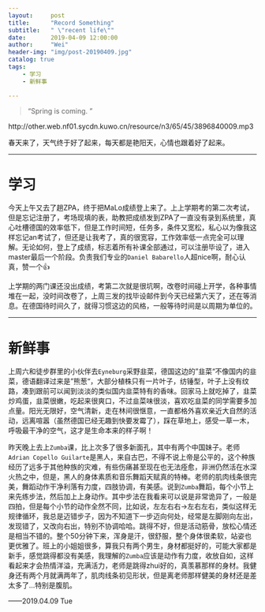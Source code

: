 ```yaml
---
layout:     post
title:      "Record Something"
subtitle:   " \"recent life\""
date:       2019-04-09 12:00:00
author:     "Wei"
header-img: "img/post-20190409.jpg"
catalog: true
tags:
    - 学习
    - 新鲜事

---
```


> “Spring is coming. ”

<p>http://other.web.nf01.sycdn.kuwo.cn/resource/n3/65/45/3896840009.mp3</p>

<p id = "build"></p>

春天来了，天气终于好了起来，每天都是艳阳天，心情也跟着好了起来。

---

# 学习

今天上午又去了趟ZPA，终于把MaLo成绩登上来了。上上学期考的第二次考试，但是忘记注册了，考场现填的表，助教把成绩发到ZPA了一直没有录到系统里，真心吐槽德国的效率低下，但是工作时间短，任务多，条件又宽松，私心以为像我这样忘记an考试了，但还是让我考了，真的很宽容，工作效率低一点完全可以理解。无论如何，登上了成绩，标志着所有补课全部通过，可以注册毕设了，进入master最后一个阶段。负责我们专业的`Daniel Babarello`人超nice啊，耐心认真，赞一个👍



上学期的两门课还没出成绩，考第二次就是很坑啊，改卷时间碰上开学，各种事情堆在一起，没时间改卷了，上周三发的找毕设邮件到今天已经第六天了，还在等消息。在德国待时间久了，就得习惯这边的风格，一般等待时间是以周期为单位的。

---

# 新鲜事

上周六和徒步群里的小伙伴去`Eyneburg`采野韭菜，德国这边的”韭菜“不像国内的韭菜，德语翻译过来是”熊葱“，大部分植株只有一片叶子，纺锤型，叶子上没有纹路，凑到跟前可以闻到淡淡的类似国内韭菜特有的香味。回家马上就吃掉了，韭菜炒鸡蛋，韭菜很嫩，吃起来很爽口，不过韭菜味很淡，喜欢吃韭菜的同学需要多加点量。阳光无限好，空气清新，走在林间很惬意，一直都格外喜欢亲近大自然的活动，远离喧嚣（虽然德国已经无趣到快要发霉了），踩在草地上，感受一草一木，呼吸最干净的空气，这才是生命本来的样子啊！



昨天晚上去上`Zumba`课，比上次多了很多新面孔，其中有两个中国妹子。老师`Adrian Copello Guilarte`是黑人，来自古巴，不得不说上帝是公平的，这个种族经历了远多于其他种族的灾难，有些伤痛甚至现在也无法痊愈，非洲仍然活在水深火热之中，但是，黑人的身体素质和音乐舞蹈天赋真的特棒。老师的肌肉线条很完美，舞蹈动作干净利落有力度，四肢协调，有美感。说到`Zumba`舞蹈，每个小节上来先练步法，然后加上上身动作。其中步法在我看来可以说是非常诡异了，一般是四拍，但是每个小节的动作全然不同，比如说，左左右右->左右左右，类似这样无规律循环，我总是迈错步子，因为不知道下一步迈向何处，经常是左脚刚向左出，发现错了，又改向右出，特别不协调哈哈。跳得不好，但是活动筋骨，放松心情还是相当不错的。整个50分钟下来，浑身是汗，很舒服，整个身体很柔软，站姿也更优雅了。班上的小姐姐很多，算我只有两个男生，身材都挺好的，可能大家都是新手，感觉跳得都没有美感，我理解的`Zumba`应该是动作有力度，收放自如，这样看起来才会热情洋溢，充满活力，老师是跳得zhui好的，真羡慕那样的身材。我健身还有两个月就满两年了，肌肉线条初见形状，但是离老师那样健美的身材还是差太多了…特别是腹肌。



——2019.04.09 Tue






